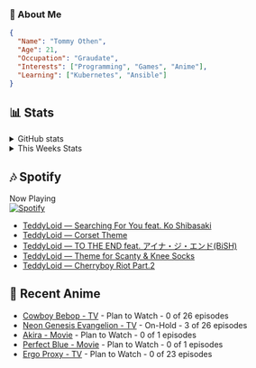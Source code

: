 ### 👋 About Me
```json
{
  "Name": "Tommy Othen",
  "Age": 21,
  "Occupation": "Graudate",
  "Interests": ["Programming", "Games", "Anime"],
  "Learning": ["Kubernetes", "Ansible"]
}
```

## 📊 Stats
<details>
  <summary>GitHub stats</summary>
  <a href="https://github.com/anuraghazra/github-readme-stats">
    <img src="https://github-readme-stats.vercel.app/api?username=tommyothen&show_icons=true&count_private=true&hide=prs,issues">
  </a>
</details>

<details>
  <summary>This Weeks Stats</summary>
  <a href="https://github.com/anuraghazra/github-readme-stats">
    <img src="https://github-readme-stats.vercel.app/api/wakatime?username=tommyothen&cache_seconds=1800&custom_title=Top%20Languages">
  </a>
</details>

## 🎶 Spotify
Now Playing\
[![Spotify](https://novatorem-dasushiasian.vercel.app/api/spotify)](https://open.spotify.com/user/g90805640970)
<!-- LASTFM:START -->
* [TeddyLoid — Searching For You feat. Ko Shibasaki](https://www.last.fm/music/TeddyLoid/_/Searching+For+You+feat.+Ko+Shibasaki)
* [TeddyLoid — Corset Theme](https://www.last.fm/music/TeddyLoid/_/Corset+Theme)
* [TeddyLoid — TO THE END feat. アイナ・ジ・エンド&lpar;BiSH&rpar;](https://www.last.fm/music/TeddyLoid/_/TO+THE+END+feat.+%E3%82%A2%E3%82%A4%E3%83%8A%E3%83%BB%E3%82%B8%E3%83%BB%E3%82%A8%E3%83%B3%E3%83%89&lpar;BiSH&rpar;)
* [TeddyLoid — Theme for Scanty &amp; Knee Socks](https://www.last.fm/music/TeddyLoid/_/Theme+for+Scanty+&amp;+Knee+Socks)
* [TeddyLoid — Cherryboy Riot Part.2](https://www.last.fm/music/TeddyLoid/_/Cherryboy+Riot+Part.2)<!-- LASTFM:END -->

## 🗻 Recent Anime
<!-- ANIME-LIST:START -->
* [Cowboy Bebop - TV](https://myanimelist.net/anime/1/Cowboy_Bebop) - Plan to Watch - 0 of 26 episodes
* [Neon Genesis Evangelion - TV](https://myanimelist.net/anime/30/Neon_Genesis_Evangelion) - On-Hold - 3 of 26 episodes
* [Akira - Movie](https://myanimelist.net/anime/47/Akira) - Plan to Watch - 0 of 1 episodes
* [Perfect Blue - Movie](https://myanimelist.net/anime/437/Perfect_Blue) - Plan to Watch - 0 of 1 episodes
* [Ergo Proxy - TV](https://myanimelist.net/anime/790/Ergo_Proxy) - Plan to Watch - 0 of 23 episodes<!-- ANIME-LIST:END -->
